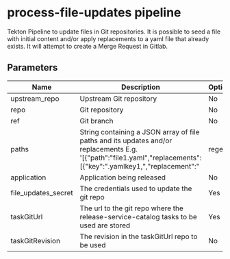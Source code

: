 # process-file-updates pipeline

Tekton Pipeline to update files in Git repositories. It is possible to seed a file with initial content and/or apply
replacements to a yaml file that already exists. It will attempt to create a Merge Request in Gitlab.

## Parameters

| Name                | Description                                                                                                                                                                           | Optional | Default value                                             |
|---------------------|---------------------------------------------------------------------------------------------------------------------------------------------------------------------------------------|----------|-----------------------------------------------------------|
| upstream_repo       | Upstream Git repository                                                                                                                                                               | No       | -                                                         |
| repo                | Git repository                                                                                                                                                                        | No       | -                                                         |
| ref                 | Git branch                                                                                                                                                                            | No       | -                                                         |
| paths               | String containing a JSON array of file paths and its updates and/or replacements E.g. '[{"path":"file1.yaml","replacements":[{"key":".yamlkey1,","replacement":"|regex|replace|"}]}]' | No       | -                                                         |
| application         | Application being released                                                                                                                                                            | No       | -                                                         |
| file_updates_secret | The credentials used to update the git repo                                                                                                                                           | Yes      | file-updates-secret                                       |
| taskGitUrl          | The url to the git repo where the release-service-catalog tasks to be used are stored                                                                                                 | Yes      | https://github.com/konflux-ci/release-service-catalog.git |
| taskGitRevision     | The revision in the taskGitUrl repo to be used                                                                                                                                        | No       | -                                                         |
